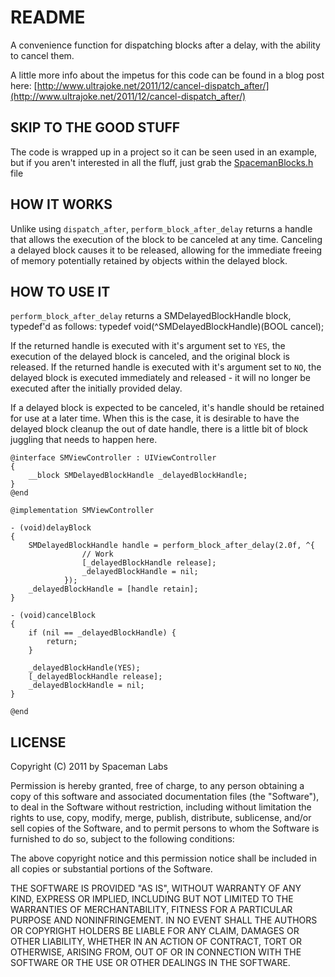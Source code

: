 README
======

A convenience function for dispatching blocks after a delay, with the ability to cancel them.

A little more info about the impetus for this code can be found in a blog post here: [http://www.ultrajoke.net/2011/12/cancel-dispatch_after/](http://www.ultrajoke.net/2011/12/cancel-dispatch_after/)


SKIP TO THE GOOD STUFF
-------
The code is wrapped up in a project so it can be seen used in an example, but if you aren't interested in all the fluff, just grab the [SpacemanBlocks.h](https://github.com/Spaceman-Labs/Dispatch-Cancel/blob/master/dispatch-cancel/SpacemanBlocks.h) file


HOW IT WORKS
------------

Unlike using `dispatch_after`, `perform_block_after_delay` returns a handle that allows the execution of the block to be canceled at any time. Canceling a delayed block causes it to be released, allowing for the immediate freeing of memory potentially retained by objects within the delayed block.


HOW TO USE IT
-------------

`perform_block_after_delay` returns a SMDelayedBlockHandle block, typedef'd as follows:
	typedef void(^SMDelayedBlockHandle)(BOOL cancel);
	
If the returned handle is executed with it's argument set to `YES`, the execution of the delayed block is canceled, and the original block is released. If the returned handle is executed with it's argument set to `NO`, the delayed block is executed immediately and released - it will no longer be executed after the initially provided delay.

If a delayed block is expected to be canceled, it's handle should be retained for use at a later time. When this is the case, it is desirable to have the delayed block cleanup the out of date handle, there is a little bit of block juggling that needs to happen here.

	@interface SMViewController : UIViewController
	{
		__block SMDelayedBlockHandle _delayedBlockHandle;
	}
	@end
	
	@implementation SMViewController
	
	- (void)delayBlock
	{
		SMDelayedBlockHandle handle = perform_block_after_delay(2.0f, ^{
					// Work
					[_delayedBlockHandle release];
					_delayedBlockHandle = nil;
				});
		_delayedBlockHandle = [handle retain];
	}
	
	- (void)cancelBlock
	{
		if (nil == _delayedBlockHandle) {
			return;
		}
		
		_delayedBlockHandle(YES);
		[_delayedBlockHandle release];
		_delayedBlockHandle = nil;
	}
	
	@end


LICENSE
-------

Copyright (C) 2011 by Spaceman Labs

Permission is hereby granted, free of charge, to any person obtaining a copy
of this software and associated documentation files (the "Software"), to deal
in the Software without restriction, including without limitation the rights
to use, copy, modify, merge, publish, distribute, sublicense, and/or sell
copies of the Software, and to permit persons to whom the Software is
furnished to do so, subject to the following conditions:

The above copyright notice and this permission notice shall be included in
all copies or substantial portions of the Software.

THE SOFTWARE IS PROVIDED "AS IS", WITHOUT WARRANTY OF ANY KIND, EXPRESS OR
IMPLIED, INCLUDING BUT NOT LIMITED TO THE WARRANTIES OF MERCHANTABILITY,
FITNESS FOR A PARTICULAR PURPOSE AND NONINFRINGEMENT. IN NO EVENT SHALL THE
AUTHORS OR COPYRIGHT HOLDERS BE LIABLE FOR ANY CLAIM, DAMAGES OR OTHER
LIABILITY, WHETHER IN AN ACTION OF CONTRACT, TORT OR OTHERWISE, ARISING FROM,
OUT OF OR IN CONNECTION WITH THE SOFTWARE OR THE USE OR OTHER DEALINGS IN
THE SOFTWARE.